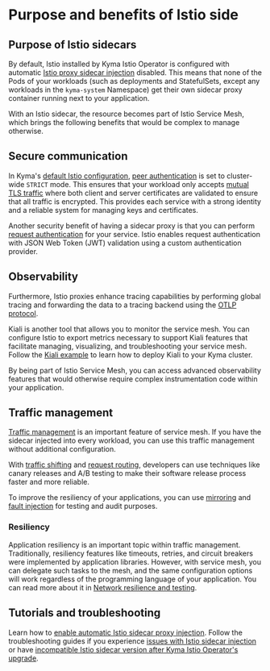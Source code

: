 # Purpose and benefits of Istio side

## Purpose of Istio sidecars

By default, Istio installed by Kyma Istio Operator is configured with automatic [Istio proxy sidecar injection](https://istio.io/docs/setup/kubernetes/additional-setup/sidecar-injection/) disabled. This means that none of the Pods of your workloads (such as deployments and StatefulSets, except any workloads in the `kyma-system` Namespace) get their own sidecar proxy container running next to your application.

With an Istio sidecar, the resource becomes part of Istio Service Mesh, which brings the following benefits that would be complex to manage otherwise.

## Secure communication

In Kyma's [default Istio configuration](./00-40-overview-istio-setup.md), [peer authentication](https://istio.io/latest/docs/concepts/security/#peer-authentication) is set to cluster-wide `STRICT` mode. This ensures that your workload only accepts [mutual TLS traffic](https://www.cloudflare.com/learning/access-management/what-is-mutual-tls/) where both client and server certificates are validated to ensure that all traffic is encrypted. This provides each service with a strong identity and a reliable system for managing keys and certificates.

Another security benefit of having a sidecar proxy is that you can perform [request authentication](https://istio.io/latest/docs/reference/config/security/request_authentication/) for your service. Istio enables request authentication with JSON Web Token (JWT) validation using a custom authentication provider.

## Observability

Furthermore, Istio proxies enhance tracing capabilities by performing global tracing and forwarding the data to a tracing backend using the [OTLP protocol](https://opentelemetry.io/docs/reference/specification/protocol/).

Kiali is another tool that allows you to monitor the service mesh. You can configure Istio to export metrics necessary to support Kiali features that facilitate managing, visualizing, and troubleshooting your service mesh. Follow the [Kiali example](https://github.com/kyma-project/examples/tree/main/kiali) to learn how to deploy Kiali to your Kyma cluster.

By being part of Istio Service Mesh, you can access advanced observability features that would otherwise require complex instrumentation code within your application.

## Traffic management

[Traffic management](https://istio.io/latest/docs/concepts/traffic-management/) is an important feature of service mesh. If you have the sidecar injected into every workload, you can use this traffic management without additional configuration.

With [traffic shifting](https://istio.io/latest/docs/tasks/traffic-management/traffic-shifting/) and [request routing](https://istio.io/latest/docs/tasks/traffic-management/request-routing/), developers can use techniques like canary releases and A/B testing to make their software release process faster and more reliable.

To improve the resiliency of your applications, you can use [mirroring](https://istio.io/latest/docs/tasks/traffic-management/mirroring/) and [fault injection](https://istio.io/latest/docs/tasks/traffic-management/fault-injection/) for testing and audit purposes.

### Resiliency

Application resiliency is an important topic within traffic management. Traditionally, resiliency features like timeouts, retries, and circuit breakers were implemented by application libraries. However, with service mesh, you can delegate such tasks to the mesh, and the same configuration options will work regardless of the programming language of your application. You can read more about it in [Network resilience and testing](https://istio.io/latest/docs/concepts/traffic-management/#network-resilience-and-testing).

## Tutorials and troubleshooting

Learn how to [enable automatic Istio sidecar proxy injection](../02-operation-guides/operations/02-20-enable-sidecar-injection.md). 
Follow the troubleshooting guides if you experience [issues with Istio sidecar injection](../02-operation-guides/troubleshooting/03-30-istio-no-sidecar.md) or have [incompatible Istio sidecar version after Kyma Istio Operator's upgrade](../02-operation-guides/troubleshooting/03-40-incompatible-istio-sidecar-version.md).